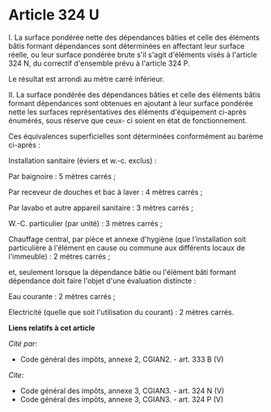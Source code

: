 # Article 324 U

I. La surface pondérée nette des dépendances bâties et celle des éléments bâtis formant dépendances sont déterminées en
affectant leur surface réelle, ou leur surface pondérée brute s'il s'agit d'éléments visés à l'article 324 N, du correctif
d'ensemble prévu à l'article 324 P. 

Le résultat est arrondi au mètre carré inférieur. 

II. La surface pondérée des dépendances bâties et celle des éléments bâtis formant dépendances sont obtenues en ajoutant à
leur surface pondérée nette les surfaces représentatives des éléments d'équipement ci-après énumérés, sous réserve que ceux-
ci soient en état de fonctionnement. 

Ces équivalences superficielles sont déterminées conformément au barème ci-après : 

Installation sanitaire (éviers et w.-c. exclus) : 

Par baignoire : 5 mètres carrés ; 

Par receveur de douches et bac à laver : 4 mètres carrés ; 

Par lavabo et autre appareil sanitaire : 3 mètres carrés ; 

W.-C. particulier (par unité) : 3 mètres carrés ; 

Chauffage central, par pièce et annexe d'hygiène (que l'installation soit particulière à l'élément en cause ou commune aux
différents locaux de l'immeuble) : 2 mètres carrés ; 

et, seulement lorsque la dépendance bâtie ou l'élément bâti formant dépendance doit faire l'objet d'une évaluation
distincte : 

Eau courante : 2 mètres carrés ; 

Electricité (quelle que soit l'utilisation du courant) : 2 mètres carrés.

**Liens relatifs à cet article**

_Cité par_:

  - Code général des impôts, annexe 2, CGIAN2. - art. 333 B (V)

_Cite_:

  - Code général des impôts, annexe 3, CGIAN3. - art. 324 N (V)
  - Code général des impôts, annexe 3, CGIAN3. - art. 324 P (V)
